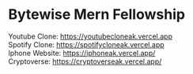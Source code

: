 # Bytewise Mern Fellowship

Youtube Clone: https://youtubecloneak.vercel.app <br>
Spotify Clone: https://spotifycloneak.vercel.app <br>
Iphone Website: https://iphoneak.vercel.app/ <br>
Cryptoverse: https://cryptoverseak.vercel.app/ <br>